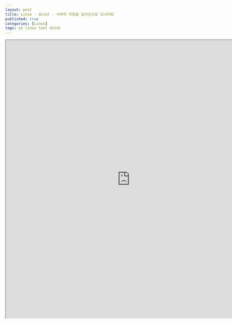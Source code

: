 ```yaml
---
layout: post
title: Linux - dstat - 서버의 자원을 실시간으로 모니터링
published: true
categories: [Linux]
tags: os linux tool dstat
---
```

<iframe width="800" height="900" src="https://docs.google.com/document/d/e/2PACX-1vSI2WZ4lNMvg_1zOAG9JJ5gZg5IUBkNDHyPQVl_Iv1KsVBlnV_0AXBxHYveI0ujbNdFbSTTPTpDOTxY/pub?embedded=true"></iframe>  
    
